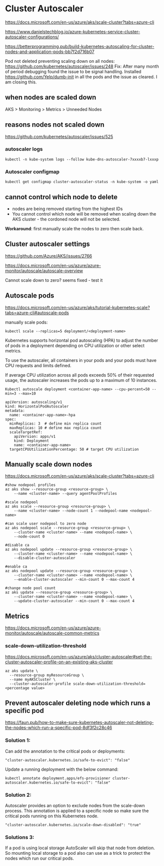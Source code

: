 # Cluster Autoscaler

https://docs.microsoft.com/en-us/azure/aks/scale-cluster?tabs=azure-cli

https://www.danielstechblog.io/azure-kubernetes-service-cluster-autoscaler-configurations/

https://betterprogramming.pub/build-kubernetes-autoscaling-for-cluster-nodes-and-application-pods-bb7f2d716b07

Pod not deleted preventing scaling down on all nodes:
https://github.com/kubernetes/autoscaler/issues/248
Fix: After many month of period debugging found the issue to be signal handling. Installed https://github.com/Yelp/dumb-init in all the pods and the issue as cleared. I am closing this.

## when nodes are scaled down
AKS > Monitoring > Metrics > Unneeded Nodes

## reasons nodes not scaled down
https://github.com/kubernetes/autoscaler/issues/525

### autoscaler logs
```
kubectl -n kube-system logs --follow kube-dns-autoscaler-7xxxxb7-lxxxp
```
### Autoscaler configmap
```
kubectl get configmap cluster-autoscaler-status -n kube-system -o yaml
```

## cannot control which node to delete
- nodes are being removed starting from the highest IDs
- You cannot control which node will be removed when scaling down the AKS cluster - the cordoned node will not be selected.

**Workaround**: first manually scale the nodes to zero then scale back.

## Cluster autoscaler settings
https://github.com/Azure/AKS/issues/2766

https://docs.microsoft.com/en-us/azure/azure-monitor/autoscale/autoscale-overview

Cannot scale down to zero? seems fixed - test it

## Autoscale pods
https://docs.microsoft.com/en-us/azure/aks/tutorial-kubernetes-scale?tabs=azure-cli#autoscale-pods

manually scale pods:
```
kubectl scale --replicas=5 deployment/<deployment-name>
```

Kubernetes supports horizontal pod autoscaling (HPA) to adjust the number of pods in a deployment depending on CPU utilization or other select metrics. 

To use the autoscaler, all containers in your pods and your pods must have CPU requests and limits defined. 

If average CPU utilization across all pods exceeds 50% of their requested usage, the autoscaler increases the pods up to a maximum of 10 instances.
```
Kubectl autoscale deployment <container-app-name> --cpu-percent=50 --min=3 --max=10
```
```
apiVersion: autoscaling/v1
kind: HorizontalPodAutoscaler
metadata:
  name: <container-app-name>-hpa
spec:  
  minReplicas: 3  # define min replica count
  maxReplicas: 10 # define max replica count
  scaleTargetRef:
    apiVersion: apps/v1
    kind: Deployment
    name: <container-app-name>
  targetCPUUtilizationPercentage: 50 # target CPU utilization
```
## Manually scale down nodes
https://docs.microsoft.com/en-us/azure/aks/scale-cluster?tabs=azure-cli
```
#show nodepool profiles
az aks show --resource-group <resource-group> \
    --name <cluster-name> --query agentPoolProfiles
    
#scale nodepool    
az aks scale --resource-group <resource-group> \
    --name <cluster-name> --node-count 1 --nodepool-name <nodepool-name>
    
#can scale user nodepool to zero node
az aks nodepool scale --resource-group <resource-group> \
    --cluster-name <cluster-name> --name <nodepool-name> \
    --node-count 0 

#disable ca
az aks nodepool update --resource-group <resource-group> \
    --cluster-name <cluster-name> --name <nodepool-name> \
    --disable-cluster-autoscaler

#enable ca
az aks nodepool update --resource-group <resource-group> \
    --cluster-name <cluster-name> --name <nodepool-name> \
    --enable-cluster-autoscaler --min-count 0 --max-count 4
  
#change node pool count
az aks update --resource-group <resource-group> \
    --cluster-name <cluster-name> --name <nodepool-name> \
    --update-cluster-autoscaler --min-count 0 --max-count 4
```

## Metrics
https://docs.microsoft.com/en-us/azure/azure-monitor/autoscale/autoscale-common-metrics

### scale-down-utilization-threshold
https://docs.microsoft.com/en-us/azure/aks/cluster-autoscaler#set-the-cluster-autoscaler-profile-on-an-existing-aks-cluster
```
az aks update \
  --resource-group myResourceGroup \
  --name myAKSCluster \
  --cluster-autoscaler-profile scale-down-utilization-threshold=<percentage value>
```

## Prevent autoscaler deleting node which runs a specific pod
https://faun.pub/how-to-make-sure-kubernetes-autoscaler-not-deleting-the-nodes-which-run-a-specific-pod-8df3f2c28c46

### Solution 1:
Can add the annotation to the critical pods or deployments:
```
"cluster-autoscaler.kubernetes.io/safe-to-evict": "false"
```

Update a running deployment with the below command:
```
kubectl annotate deployment.apps/efs-provisioner cluster-autoscaler.kubernetes.io/safe-to-evict": "false"
```

### Solution 2:
Autoscaler provides an option to exclude nodes from the scale-down process.
This annotation is applied to a specific node so make sure the critical pods running on this Kubernetes node.
```
"cluster-autoscaler.kubernetes.io/scale-down-disabled": "true"
```

### Solutions 3:
If a pod is using local storage AutoScaler will skip that node from deletion. 
So mounting local storage to a pod also can use as a trick to protect the nodes which run our critical pods.

